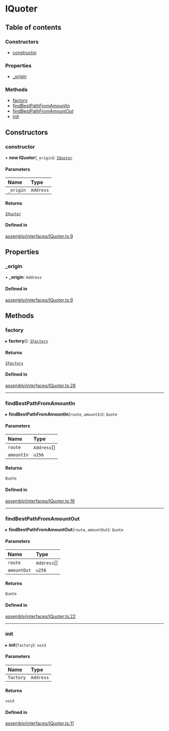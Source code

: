 # IQuoter

## Table of contents

### Constructors

- [constructor](IQuoter.md#constructor)

### Properties

- [\_origin](IQuoter.md#_origin)

### Methods

- [factory](IQuoter.md#factory)
- [findBestPathFromAmountIn](IQuoter.md#findbestpathfromamountin)
- [findBestPathFromAmountOut](IQuoter.md#findbestpathfromamountout)
- [init](IQuoter.md#init)

## Constructors

### constructor

• **new IQuoter**(`_origin`): [`IQuoter`](IQuoter.md)

#### Parameters

| Name | Type |
| :------ | :------ |
| `_origin` | `Address` |

#### Returns

[`IQuoter`](IQuoter.md)

#### Defined in

[assembly/interfaces/IQuoter.ts:9](https://github.com/dusaprotocol/v1-core-confidencial/blob/b44ea92/assembly/interfaces/IQuoter.ts#L9)

## Properties

### \_origin

• **\_origin**: `Address`

#### Defined in

[assembly/interfaces/IQuoter.ts:9](https://github.com/dusaprotocol/v1-core-confidencial/blob/b44ea92/assembly/interfaces/IQuoter.ts#L9)

## Methods

### factory

▸ **factory**(): [`IFactory`](IFactory.md)

#### Returns

[`IFactory`](IFactory.md)

#### Defined in

[assembly/interfaces/IQuoter.ts:28](https://github.com/dusaprotocol/v1-core-confidencial/blob/b44ea92/assembly/interfaces/IQuoter.ts#L28)

___

### findBestPathFromAmountIn

▸ **findBestPathFromAmountIn**(`route`, `amountIn`): `Quote`

#### Parameters

| Name | Type |
| :------ | :------ |
| `route` | `Address`[] |
| `amountIn` | `u256` |

#### Returns

`Quote`

#### Defined in

[assembly/interfaces/IQuoter.ts:16](https://github.com/dusaprotocol/v1-core-confidencial/blob/b44ea92/assembly/interfaces/IQuoter.ts#L16)

___

### findBestPathFromAmountOut

▸ **findBestPathFromAmountOut**(`route`, `amountOut`): `Quote`

#### Parameters

| Name | Type |
| :------ | :------ |
| `route` | `Address`[] |
| `amountOut` | `u256` |

#### Returns

`Quote`

#### Defined in

[assembly/interfaces/IQuoter.ts:22](https://github.com/dusaprotocol/v1-core-confidencial/blob/b44ea92/assembly/interfaces/IQuoter.ts#L22)

___

### init

▸ **init**(`factory`): `void`

#### Parameters

| Name | Type |
| :------ | :------ |
| `factory` | `Address` |

#### Returns

`void`

#### Defined in

[assembly/interfaces/IQuoter.ts:11](https://github.com/dusaprotocol/v1-core-confidencial/blob/b44ea92/assembly/interfaces/IQuoter.ts#L11)
